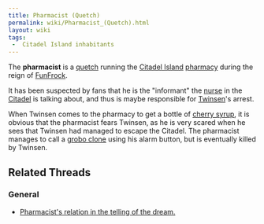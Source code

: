 ```yaml
---
title: Pharmacist (Quetch)
permalink: wiki/Pharmacist_(Quetch).html
layout: wiki
tags:
 -  Citadel Island inhabitants
---
```


The **pharmacist** is a [quetch](quetch "wikilink") running the [Citadel
Island](Citadel_Island "wikilink") [pharmacy](pharmacy "wikilink")
during the reign of [FunFrock](FunFrock "wikilink").

It has been suspected by fans that he is the "informant" the
[nurse](nurse "wikilink") in the [Citadel](Citadel "wikilink") is
talking about, and thus is maybe responsible for
[Twinsen](Twinsen "wikilink")'s arrest.

When Twinsen comes to the pharmacy to get a bottle of [cherry
syrup](cherry_syrup "wikilink"), it is obvious that the pharmacist fears
Twinsen, as he is very scared when he sees that Twinsen had managed to
escape the Citadel. The pharmacist manages to call a [grobo
clone](grobo_clone "wikilink") using his alarm button, but is eventually
killed by Twinsen.

## Related Threads

### General

- [Pharmacist's relation in the telling of the
  dream.](https://forum.magicball.net/showthread.php?t=4111)
